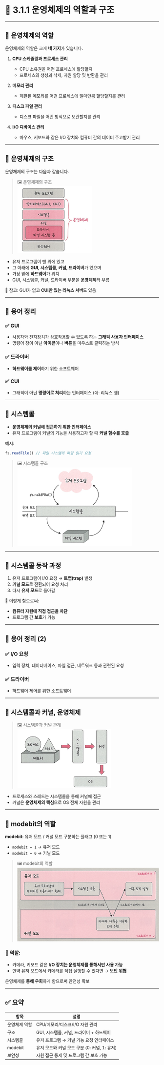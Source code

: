 # 📘 3.1.1 운영체제의 역할과 구조

---

## 🔹 운영체제의 역할

운영체제의 역할은 크게 **네 가지**가 있습니다.

1. **CPU 스케줄링과 프로세스 관리**  
   - CPU 소유권을 어떤 프로세스에 할당할지  
   - 프로세스의 생성과 삭제, 자원 할당 및 반환을 관리

2. **메모리 관리**  
   - 제한된 메모리를 어떤 프로세스에 얼마만큼 할당할지를 관리

3. **디스크 파일 관리**  
   - 디스크 파일을 어떤 방식으로 보관할지를 관리

4. **I/O 디바이스 관리**  
   - 마우스, 키보드와 같은 I/O 장치와 컴퓨터 간의 데이터 주고받기 관리

---

## 🔹 운영체제의 구조

운영체제의 구조는 다음과 같습니다.

> 🖼️ 운영체제의 구조  
> ![운영체제 구조](images/kjm_운영체제%20구조.png)

- 유저 프로그램이 맨 위에 있고  
- 그 아래에 **GUI, 시스템콜, 커널, 드라이버**가 있으며  
- 가장 밑에 **하드웨어**가 위치  
- GUI, 시스템콜, 커널, 드라이버 부분을 **운영체제**라 부름

📌 참고: GUI가 없고 **CUI만 있는 리눅스 서버**도 있음

---

## 📘 용어 정리

### ✅ GUI  
- 사용자와 전자장치가 상호작용할 수 있도록 하는 **그래픽 사용자 인터페이스**
- 명령어 창이 아닌 **아이콘**이나 **버튼**을 마우스로 클릭하는 방식

### ✅ 드라이버  
- **하드웨어를 제어**하기 위한 소프트웨어

### ✅ CUI  
- 그래픽이 아닌 **명령어로 처리**하는 인터페이스 (예: 리눅스 쉘)

---

## 🔹 시스템콜

- **운영체제의 커널에 접근하기 위한 인터페이스**
- 유저 프로그램이 커널의 기능을 사용하고자 할 때 **커널 함수를 호출**

예시:

```js
fs.readFile() // 파일 시스템의 파일 읽기 요청
```

> 🖼️ 시스템콜 구조  
> ![시스템콜](images/kjm_시스템콜.png)

---

## 🔹 시스템콜 동작 과정

1. 유저 프로그램이 I/O 요청 → **트랩(trap)** 발생  
2. **커널 모드**로 전환되어 요청 처리  
3. 다시 **유저 모드**로 돌아감

📌 이렇게 함으로써:
- **컴퓨터 자원에 직접 접근을 차단**
- 프로그램 간 **보호**가 가능

---

## 📘 용어 정리 (2)

### ✅ I/O 요청  
- 입력 장치, 데이터베이스, 파일 접근, 네트워크 등과 관련된 요청

### ✅ 드라이버  
- 하드웨어 제어를 위한 소프트웨어

---

## 🔹 시스템콜과 커널, 운영체제

> 🖼️ 시스템콜과 커널 관계  
> ![커널](images/kjm_시스템콜과%20커널.png)

- 프로세스와 스레드는 시스템콜을 통해 커널에 접근  
- 커널은 **운영체제의 핵심**으로 OS 전체 자원을 관리

---

## 🔹 modebit의 역할

**modebit**: 유저 모드 / 커널 모드 구분하는 플래그 (0 또는 1)

- `modebit = 1` → 유저 모드  
- `modebit = 0` → 커널 모드

> 🖼️ modebit의 역할  
> ![modebit](images/kjm_modebit의%20역할.png)

### 📌 역할:
- 카메라, 키보드 같은 **I/O 장치는 운영체제를 통해서만 사용 가능**
- 만약 유저 모드에서 카메라를 직접 실행할 수 있다면 → **보안 위협**

운영체제를 **통해 우회**하게 함으로써 안전성 확보

---

## ✅ 요약

| 항목 | 설명 |
|------|------|
| 운영체제 역할 | CPU/메모리/디스크/I/O 자원 관리 |
| 구조 | GUI, 시스템콜, 커널, 드라이버 + 하드웨어 |
| 시스템콜 | 유저 프로그램 → 커널 기능 요청 인터페이스 |
| modebit | 유저 모드와 커널 모드 구분 (0: 커널, 1: 유저) |
| 보안성 | 자원 접근 통제 및 프로그램 간 보호 가능 |